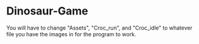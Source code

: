 # Dinosaur-Game

You will have to change "Assets", "Croc_run", and "Croc_idle" to whatever file you  have the images in for the program to work.
